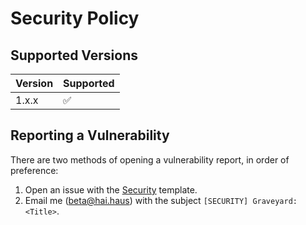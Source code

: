 # Security Policy

## Supported Versions

| Version | Supported          |
| ------- | ------------------ |
| 1.x.x   | :white_check_mark: |

## Reporting a Vulnerability

There are two methods of opening a vulnerability report, in order of preference: 

1. Open an issue with the [Security](https://github.com/BetaPictoris/graveyard/security/advisories/new) template.
2. Email me (beta@hai.haus) with the subject `[SECURITY] Graveyard: <Title>`.
